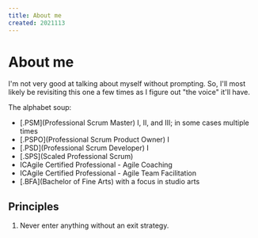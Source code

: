 ```yaml
---
title: About me
created: 2021113
---
```


# About me

I'm not very good at talking about myself without prompting. So, I'll most likely be revisiting this one a few times as I figure out "the voice" it'll have.

The alphabet soup:

- [.PSM](Professional Scrum Master) I, II, and III; in some cases multiple times
- [.PSPO](Professional Scrum Product Owner) I
- [.PSD](Professional Scrum Developer) I
- [.SPS](Scaled Professional Scrum)
- ICAgile Certified Professional - Agile Coaching
- ICAgile Certified Professional - Agile Team Facilitation
- [.BFA](Bachelor of Fine Arts) with a focus in studio arts

## Principles

1. Never enter anything without an exit strategy.
